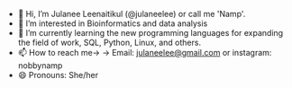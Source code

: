 - 👋 Hi, I’m Julanee Leenaitikul (@julaneelee) or call me 'Namp'. 
- 👀 I’m interested in Bioinformatics and data analysis
- 🌱 I’m currently learning the new programming languages for expanding the field of work, SQL, Python, Linux, and others.
- 📫 How to reach me→ → Email: julaneelee@gmail.com or instagram: nobbynamp
- 😄 Pronouns: She/her

<!---
julaneelee/julaneelee is a ✨ special ✨ repository because its `README.md` (this file) appears on your GitHub profile.
You can click the Preview link to take a look at your changes.
--->
